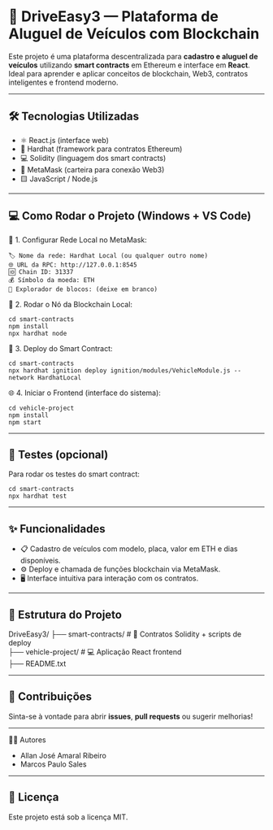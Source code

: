 
🚗 DriveEasy3 — Plataforma de Aluguel de Veículos com Blockchain
================================================================

Este projeto é uma plataforma descentralizada para **cadastro e aluguel de veículos** utilizando **smart contracts** em Ethereum e interface em **React**.  
Ideal para aprender e aplicar conceitos de blockchain, Web3, contratos inteligentes e frontend moderno.

---

🛠️ Tecnologias Utilizadas
--------------------------
- ⚛️ React.js (interface web)
- 🔨 Hardhat (framework para contratos Ethereum)
- 💻 Solidity (linguagem dos smart contracts)
- 🦊 MetaMask (carteira para conexão Web3)
- 🟨 JavaScript / Node.js

---

💻 Como Rodar o Projeto (Windows + VS Code)
-------------------------------------------

🔁 1. Configurar Rede Local no MetaMask:

    🏷️ Nome da rede: Hardhat Local (ou qualquer outro nome)
    🌐 URL da RPC: http://127.0.0.1:8545
    🆔 Chain ID: 31337
    💰 Símbolo da moeda: ETH
    🧭 Explorador de blocos: (deixe em branco)

🧱 2. Rodar o Nó da Blockchain Local:

    cd smart-contracts
    npm install
    npx hardhat node

🚀 3. Deploy do Smart Contract:

    cd smart-contracts
    npx hardhat ignition deploy ignition/modules/VehicleModule.js --network HardhatLocal

🌐 4. Iniciar o Frontend (interface do sistema):

    cd vehicle-project
    npm install
    npm start

---

🧪 Testes (opcional)
--------------------
Para rodar os testes do smart contract:

    cd smart-contracts
    npx hardhat test

---

✨ Funcionalidades
------------------
- 📋 Cadastro de veículos com modelo, placa, valor em ETH e dias disponíveis.
- ⚙️ Deploy e chamada de funções blockchain via MetaMask.
- 🖥️ Interface intuitiva para interação com os contratos.

---

📁 Estrutura do Projeto
-----------------------
DriveEasy3/
├── smart-contracts/     # 📜 Contratos Solidity + scripts de deploy  
├── vehicle-project/     # 💻 Aplicação React frontend  
├── README.txt

---

🤝 Contribuições
----------------
Sinta-se à vontade para abrir **issues**, **pull requests** ou sugerir melhorias!

---

👨‍🎓 Autores 

- Allan José Amaral Ribeiro
- Marcos Paulo Sales

---

📄 Licença
----------
Este projeto está sob a licença MIT.




